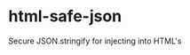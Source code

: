 # html-safe-json

Secure JSON.stringify for injecting into HTML's <script> tag.

- 📦 No dependencies - use it anywhere
- 🚀 Fast - ~36% faster than htmlescape
- 🛡️ Secure - fully tested and used in production

## Links worth reading to understand the issue

- [Subsume JSON a.k.a. JSON ⊂ ECMAScript][3]
- [The end-tag open (ETAGO) delimiter][4]
- [OWASP/json-sanitizer - GitHub][5]

## What exactly does `html-safe-json` do:

It wraps JSON.stringify, exposing the same API to you but on the result it does some changes - it encodes 6 strings into
unicode representation to prevent possible XSS attacks (or syntax errors in older browsers).

These strings are:
- `<script`
- `</script`
- `]]>`
- `-->`
- `\u2028`
- `\u2029`

## Usage

### API

Function API is identical to native [JSON.stringify][1].
It accepts `value`, `replacer` and `space` arguments and returns stringified result.

### Real-world example
Usually you probably will use this library like that:

```javascript
import { stringify } from "html-safe-json"; // or require

const badData = {
    a: "</script><script>alert(1)</script>",
};

const endpoint = (req, res) => {
    const html = `<html><body>
<script>window.data = ${stringify(badData)};</script>
<!-- init your scripts here -->
</body></html>`;
    res.send(html);
};
```

## Demos

If you want to see a difference between `html-safe-json` and bare `JSON.stringify` in action you can clone repository of
this project, install dependencies and run `yarn start:dev` script.

Then open `127.0.0.1:1337` in your browser for demos.

Alert message is expected - it demonstrates that JSON.stringify is unsafe, while `html-safe-json` is safe.

## Bonus knowledge / other solutions

Next.js uses (as of v2) [htmlescape][2] library to secure data before embedding into HTML. It's more aggressive and
encodes every `<` and `>` characters thus automatically resolves most of the issues. `html-safe-json` saves both output
bytes and processing power (it's faster by ~36%) by replacing only what is needed.

Benchmark run steps:
- install deps
- `yarn start:benchmark`

> html-safe-json is faster by 277 ms (586ms vs 863ms in total) difference: 38 %

Benchmark currently stringifies a string, this is intentional - comparing converting object to string is useless,
because both libs uses `JSON.stringify`. What matters is how fast escaping is done.

## License

MIT

[1]: https://developer.mozilla.org/en-US/docs/Web/JavaScript/Reference/Global_Objects/JSON/stringify
[2]: https://github.com/zertosh/htmlescape
[3]: https://v8.dev/features/subsume-json
[4]: https://mathiasbynens.be/notes/etago#recommendations
[5]: https://github.com/OWASP/json-sanitizer
